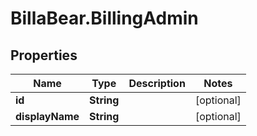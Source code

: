 # BillaBear.BillingAdmin

## Properties
Name | Type | Description | Notes
------------ | ------------- | ------------- | -------------
**id** | **String** |  | [optional] 
**displayName** | **String** |  | [optional] 
